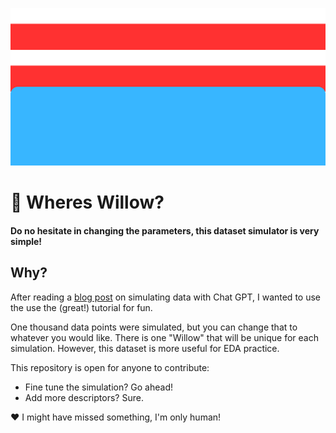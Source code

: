 ![Wheres Waldo blue jeasn and red-white striped shirt](https://github.com/aidanastridge/wheres-willow/blob/main/wheres_willow_banner.png)

# 🔎 Wheres Willow?

#### Do no hesitate in changing the parameters, this dataset simulator is very simple! 

## Why?

After reading a [blog post](https://www.linkedin.com/feed/update/urn:li:activity:7095418359671869440?utm_source=share&utm_medium=member_desktop) on simulating data with Chat GPT, I wanted to use the use the (great!) tutorial for fun.

One thousand data points were simulated, but you can change that to whatever you would like.
There is one "Willow" that will be unique for each simulation. However, this dataset is more useful for EDA practice.

This repository is open for anyone  to contribute:
- Fine tune the simulation? Go ahead!
- Add more descriptors? Sure.

 ❤️ I might have missed something, I'm only human!
